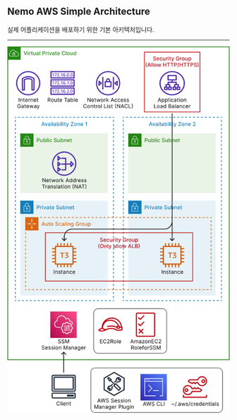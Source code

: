## Nemo AWS Simple Architecture

실제 어플리케이션을 배포하기 위한 기본 아키텍처입니다.

---

![Simple Architecture](./assets/Simple%20Architecture.png)

